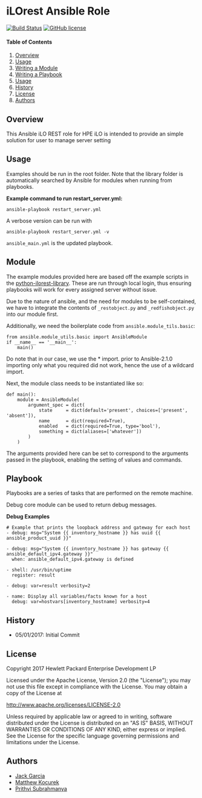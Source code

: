 iLOrest Ansible Role
======

[![Build Status](https://travis-ci.org/HewlettPackard/puppet-ilorest-module.svg?branch=master)](https://travis-ci.org/HewlettPackard/puppet-ilorest-module)
[![GitHub license](https://img.shields.io/badge/license-Apache%202-blue.svg)](https://raw.githubusercontent.com/HewlettPackard/puppet-ilorest-module/master/LICENSE)

#### Table of Contents

1. [Overview](#overview)
2. [Usage](#usage)
3. [Writing a Module](#module)
4. [Writing a Playbook](#playbook)
5. [Usage](#usage)
5. [History](#history)
5. [License](#license)
5. [Authors](#authors)

## Overview

This Ansible iLO REST role for HPE iLO is intended to provide an simple solution for user to manage server setting

## Usage

Examples should be run in the root folder. Note that the library folder is automatically searched by Ansible for modules when running from playbooks. 

**Example command to run restart_server.yml:**

`ansible-playbook restart_server.yml` 

A verbose version can be run with 

`ansible-playbook restart_server.yml -v`

`ansible_main.yml` is the updated playbook.

## Module

The example modules provided here are based off the example scripts in the [python-ilorest-library](https://github.com/HewlettPackard/python-ilorest-library/). These are run through local login, thus ensuring playbooks will work for every assigned server without issue.

Due to the nature of ansible, and the need for modules to be self-contained, we have to integrate the contents of `_restobject.py` and `_redfishobject.py` into our module first. 

Additionally, we need the boilerplate code from `ansible.module_tils.basic`:

```
from ansible.module_utils.basic import AnsibleModule
if __name__ == '__main__':
    main()
```

Do note that in our case, we use the * import. prior to Ansible-2.1.0 importing only what you required did not work, hence the use of a wildcard import.

Next, the module class needs to be instantiated like so:
```
def main():
    module = AnsibleModule(
        argument_spec = dict(
            state     = dict(default='present', choices=['present', 'absent']),
            name      = dict(required=True),
            enabled   = dict(required=True, type='bool'),
            something = dict(aliases=['whatever'])
        )
    )
```

The arguments provided here can be set to correspond to the arguments passed in the playbook, enabling the setting of values and commands.

## Playbook

Playbooks are a series of tasks that are performed on the remote machine.

Debug core module can be used to return debug messages.

**Debug Examples**

```
# Example that prints the loopback address and gateway for each host
- debug: msg="System {{ inventory_hostname }} has uuid {{ ansible_product_uuid }}"

- debug: msg="System {{ inventory_hostname }} has gateway {{ ansible_default_ipv4.gateway }}"
  when: ansible_default_ipv4.gateway is defined

- shell: /usr/bin/uptime
  register: result

- debug: var=result verbosity=2

- name: Display all variables/facts known for a host
  debug: var=hostvars[inventory_hostname] verbosity=4
  ```

## History

* 05/01/2017: Initial Commit

## License

Copyright 2017 Hewlett Packard Enterprise Development LP

Licensed under the Apache License, Version 2.0 (the "License");
you may not use this file except in compliance with the License.
You may obtain a copy of the License at

 http://www.apache.org/licenses/LICENSE-2.0

Unless required by applicable law or agreed to in writing, software
distributed under the License is distributed on an "AS IS" BASIS,
WITHOUT WARRANTIES OR CONDITIONS OF ANY KIND, either express or implied.
See the License for the specific language governing permissions and
limitations under the License.

## Authors

* [Jack Garcia](http://github.com/LumbaJack)
* [Matthew Kocurek](http://github.com/Yergidy)
* [Prithvi Subrahmanya](http://github.com/PrithviBS)
